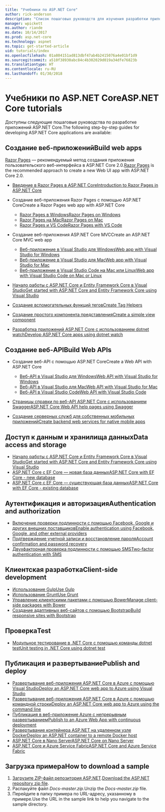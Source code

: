 ```yaml
---
title: "Учебники по ASP.NET Core"
author: rick-anderson
description: "Список пошаговых руководств для изучения разработки приложений ASP.NET Core."
manager: wpickett
ms.author: riande
ms.date: 10/14/2017
ms.prod: asp.net-core
ms.technology: aspnet
ms.topic: get-started-article
uid: tutorials/index
ms.openlocfilehash: 01a804151ad813dbf47ab4b2415076a4e01bf1d9
ms.sourcegitcommit: a510f38930abc84c4b302029d019a34dfe76823b
ms.translationtype: HT
ms.contentlocale: ru-RU
ms.lasthandoff: 01/30/2018
---
```

# <a name="aspnet-core-tutorials"></a><span data-ttu-id="09715-103">Учебники по ASP.NET Core</span><span class="sxs-lookup"><span data-stu-id="09715-103">ASP.NET Core tutorials</span></span>

<span data-ttu-id="09715-104">Доступны следующие пошаговые руководства по разработке приложений ASP.NET Core.</span><span class="sxs-lookup"><span data-stu-id="09715-104">The following step-by-step guides for developing ASP.NET Core applications are available:</span></span>

## <a name="build-web-apps"></a><span data-ttu-id="09715-105">Создание веб-приложений</span><span class="sxs-lookup"><span data-stu-id="09715-105">Build web apps</span></span>

<span data-ttu-id="09715-106">[Razor Pages](xref:mvc/razor-pages/index) — рекомендуемый метод создания приложения пользовательского веб-интерфейса в ASP.NET Core 2.0.</span><span class="sxs-lookup"><span data-stu-id="09715-106">[Razor Pages](xref:mvc/razor-pages/index) is the recommended approach to create a new Web UI app with ASP.NET Core 2.0.</span></span>

* [<span data-ttu-id="09715-107">Введение в Razor Pages в ASP.NET Core</span><span class="sxs-lookup"><span data-stu-id="09715-107">Introduction to Razor Pages in ASP.NET Core</span></span>](xref:mvc/razor-pages/index)
* <span data-ttu-id="09715-108">Создание веб-приложения Razor Pages с помощью ASP.NET Core</span><span class="sxs-lookup"><span data-stu-id="09715-108">Create a Razor Pages web app with ASP.NET Core</span></span>

   * [<span data-ttu-id="09715-109">Razor Pages в Windows</span><span class="sxs-lookup"><span data-stu-id="09715-109">Razor Pages on Windows</span></span>](xref:tutorials/razor-pages/index)
   * [<span data-ttu-id="09715-110">Razor Pages на Mac</span><span class="sxs-lookup"><span data-stu-id="09715-110">Razor Pages on Mac</span></span>](xref:tutorials/razor-pages-mac/index)
   * [<span data-ttu-id="09715-111">Razor Pages и VS Code</span><span class="sxs-lookup"><span data-stu-id="09715-111">Razor Pages with VS Code</span></span>](xref:tutorials/razor-pages-vsc/index)  

* <span data-ttu-id="09715-112">Создание веб-приложения ASP.NET Core MVC</span><span class="sxs-lookup"><span data-stu-id="09715-112">Create an ASP.NET Core MVC web app</span></span>

   * [<span data-ttu-id="09715-113">Веб-приложение в Visual Studio для Windows</span><span class="sxs-lookup"><span data-stu-id="09715-113">Web app with Visual Studio for Windows</span></span>](first-mvc-app/index.md)
   * [<span data-ttu-id="09715-114">Веб-приложение в Visual Studio для Mac</span><span class="sxs-lookup"><span data-stu-id="09715-114">Web app with Visual Studio for Mac</span></span>](first-mvc-app-mac/index.md)
   * [<span data-ttu-id="09715-115">Веб-приложение в Visual Studio Code на Mac или Linux</span><span class="sxs-lookup"><span data-stu-id="09715-115">Web app with Visual Studio Code on Mac or Linux</span></span>](first-mvc-app-xplat/index.md)

* [<span data-ttu-id="09715-116">Начало работы с ASP.NET Core и Entity Framework Core в Visual Studio</span><span class="sxs-lookup"><span data-stu-id="09715-116">Get started with ASP.NET Core and Entity Framework Core using Visual Studio</span></span>](../data/ef-mvc/index.md)
* [<span data-ttu-id="09715-117">Создание вспомогательных функций тегов</span><span class="sxs-lookup"><span data-stu-id="09715-117">Create Tag Helpers</span></span>](../mvc/views/tag-helpers/authoring.md)
* [<span data-ttu-id="09715-118">Создание простого компонента представления</span><span class="sxs-lookup"><span data-stu-id="09715-118">Create a simple view component</span></span>](../mvc/views/view-components.md#walkthrough-creating-a-simple-view-component)
* [<span data-ttu-id="09715-119">Разработка приложений ASP.NET Core с использованием dotnet watch</span><span class="sxs-lookup"><span data-stu-id="09715-119">Develop ASP.NET Core apps using dotnet watch</span></span>](dotnet-watch.md)

## <a name="build-web-apis"></a><span data-ttu-id="09715-120">Создание веб-API</span><span class="sxs-lookup"><span data-stu-id="09715-120">Build Web APIs</span></span>
* <span data-ttu-id="09715-121">Создание веб-API с помощью ASP.NET Core</span><span class="sxs-lookup"><span data-stu-id="09715-121">Create a Web API with ASP.NET Core</span></span>

  * [<span data-ttu-id="09715-122">Веб-API в Visual Studio для Windows</span><span class="sxs-lookup"><span data-stu-id="09715-122">Web API with Visual Studio for Windows</span></span>](first-web-api.md)
  * [<span data-ttu-id="09715-123">Веб-API в Visual Studio для Mac</span><span class="sxs-lookup"><span data-stu-id="09715-123">Web API with Visual Studio for Mac</span></span>](xref:tutorials/first-web-api-mac)
  * [<span data-ttu-id="09715-124">Веб-API в Visual Studio Code</span><span class="sxs-lookup"><span data-stu-id="09715-124">Web API with Visual Studio Code</span></span>](web-api-vsc.md)
  
* [<span data-ttu-id="09715-125">Страницы справки по веб-API ASP.NET Core с использованием Swagger</span><span class="sxs-lookup"><span data-stu-id="09715-125">ASP.NET Core Web API help pages using Swagger</span></span>](web-api-help-pages-using-swagger.md)
* [<span data-ttu-id="09715-126">Создание серверных служб для собственных мобильных приложений</span><span class="sxs-lookup"><span data-stu-id="09715-126">Create backend web services for native mobile apps</span></span>](../mobile/native-mobile-backend.md)

## <a name="data-access-and-storage"></a><span data-ttu-id="09715-127">Доступ к данным и хранилища данных</span><span class="sxs-lookup"><span data-stu-id="09715-127">Data access and storage</span></span>
* [<span data-ttu-id="09715-128">Начало работы с ASP.NET Core и Entity Framework Core в Visual Studio</span><span class="sxs-lookup"><span data-stu-id="09715-128">Get started with ASP.NET Core and Entity Framework Core using Visual Studio</span></span>](../data/ef-mvc/index.md)
* [<span data-ttu-id="09715-129">ASP.NET Core с EF Core — новая база данных</span><span class="sxs-lookup"><span data-stu-id="09715-129">ASP.NET Core with EF Core - new database</span></span>](https://docs.microsoft.com/ef/core/get-started/aspnetcore/new-db)
* [<span data-ttu-id="09715-130">ASP.NET Core с EF Core — существующая база данных</span><span class="sxs-lookup"><span data-stu-id="09715-130">ASP.NET Core with EF Core - existing database</span></span>](https://docs.microsoft.com/ef/core/get-started/aspnetcore/existing-db)

## <a name="authentication-and-authorization"></a><span data-ttu-id="09715-131">Аутентификация и авторизация</span><span class="sxs-lookup"><span data-stu-id="09715-131">Authentication and authorization</span></span>
* [<span data-ttu-id="09715-132">Включение проверки подлинности с помощью Facebook, Google и других внешних поставщиков</span><span class="sxs-lookup"><span data-stu-id="09715-132">Enable authentication using Facebook, Google, and other external providers</span></span>](../security/authentication/social/index.md)
* [<span data-ttu-id="09715-133">Подтверждение учетной записи и восстановление пароля</span><span class="sxs-lookup"><span data-stu-id="09715-133">Account confirmation and password recovery</span></span>](../security/authentication/accconfirm.md)
* [<span data-ttu-id="09715-134">Двухфакторная проверка подлинности с помощью SMS</span><span class="sxs-lookup"><span data-stu-id="09715-134">Two-factor authentication with SMS</span></span>](../security/authentication/2fa.md)

## <a name="client-side-development"></a><span data-ttu-id="09715-135">Клиентская разработка</span><span class="sxs-lookup"><span data-stu-id="09715-135">Client-side development</span></span>
* [<span data-ttu-id="09715-136">Использование Gulp</span><span class="sxs-lookup"><span data-stu-id="09715-136">Use Gulp</span></span>](../client-side/using-gulp.md)
* [<span data-ttu-id="09715-137">Использование Grunt</span><span class="sxs-lookup"><span data-stu-id="09715-137">Use Grunt</span></span>](../client-side/using-grunt.md)
* [<span data-ttu-id="09715-138">Управление клиентскими пакетами с помощью Bower</span><span class="sxs-lookup"><span data-stu-id="09715-138">Manage client-side packages with Bower</span></span>](../client-side/bower.md)
* [<span data-ttu-id="09715-139">Создание адаптивных веб-сайтов с помощью Bootstrap</span><span class="sxs-lookup"><span data-stu-id="09715-139">Build responsive sites with Bootstrap</span></span>](../client-side/bootstrap.md)

## <a name="test"></a><span data-ttu-id="09715-140">Проверка</span><span class="sxs-lookup"><span data-stu-id="09715-140">Test</span></span>
* [<span data-ttu-id="09715-141">Модульное тестирование в .NET Core с помощью команды dotnet test</span><span class="sxs-lookup"><span data-stu-id="09715-141">Unit testing in .NET Core using dotnet test</span></span>](https://docs.microsoft.com/dotnet/articles/core/testing/unit-testing-with-dotnet-test)

## <a name="publish-and-deploy"></a><span data-ttu-id="09715-142">Публикация и развертывание</span><span class="sxs-lookup"><span data-stu-id="09715-142">Publish and deploy</span></span>
* [<span data-ttu-id="09715-143">Развертывание веб-приложения ASP.NET Core в Azure с помощью Visual Studio</span><span class="sxs-lookup"><span data-stu-id="09715-143">Deploy an ASP.NET Core web app to Azure using Visual Studio</span></span>](publish-to-azure-webapp-using-vs.md)
* [<span data-ttu-id="09715-144">Развертывание веб-приложения ASP.NET Core в Azure с помощью командной строки</span><span class="sxs-lookup"><span data-stu-id="09715-144">Deploy an ASP.NET Core web app to Azure using the command line</span></span>](publish-to-azure-webapp-using-cli.md)
* [<span data-ttu-id="09715-145">Публикация в веб-приложение Azure с непрерывным развертыванием</span><span class="sxs-lookup"><span data-stu-id="09715-145">Publish to an Azure Web App with continuous deployment</span></span>](xref:host-and-deploy/azure-apps/azure-continuous-deployment)
* [<span data-ttu-id="09715-146">Развертывание контейнера ASP.NET на удаленном узле Docker</span><span class="sxs-lookup"><span data-stu-id="09715-146">Deploy an ASP.NET container to a remote Docker host</span></span>](https://docs.microsoft.com/azure/vs-azure-tools-docker-hosting-web-apps-in-docker)
* [<span data-ttu-id="09715-147">ASP.NET Core в Nano Server</span><span class="sxs-lookup"><span data-stu-id="09715-147">ASP.NET Core on Nano Server</span></span>](nano-server.md)
* [<span data-ttu-id="09715-148">ASP.NET Core и Azure Service Fabric</span><span class="sxs-lookup"><span data-stu-id="09715-148">ASP.NET Core and Azure Service Fabric</span></span>](https://docs.microsoft.com/azure/service-fabric/service-fabric-add-a-web-frontend)

<a name="download"></a> 
## <a name="how-to-download-a-sample"></a><span data-ttu-id="09715-149">Загрузка примера</span><span class="sxs-lookup"><span data-stu-id="09715-149">How to download a sample</span></span>
1. <span data-ttu-id="09715-150">[Загрузите ZIP-файл репозитория ASP.NET](https://codeload.github.com/aspnet/Docs/zip/master).</span><span class="sxs-lookup"><span data-stu-id="09715-150">[Download the ASP.NET repository zip file](https://codeload.github.com/aspnet/Docs/zip/master).</span></span>
1. <span data-ttu-id="09715-151">Распакуйте файл *Docs-master.zip*.</span><span class="sxs-lookup"><span data-stu-id="09715-151">Unzip the *Docs-master.zip* file.</span></span>
1. <span data-ttu-id="09715-152">Перейдите в папку примера по URL-адресу, указанному в примере.</span><span class="sxs-lookup"><span data-stu-id="09715-152">Use the URL in the sample link to help you navigate to the sample directory.</span></span> 
